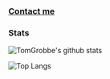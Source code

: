 ### [Contact me](https://vespura.com/#links)

### Stats

![TomGrobbe's github stats](https://github-readme-stats.vercel.app/api?username=tomgrobbe&count_private=true&show_icons=true&theme=dracula&disable_animations=true&include_all_commits=true)

![Top Langs](https://github-readme-stats.vercel.app/api/top-langs/?username=tomgrobbe&theme=dracula&langs_count=10)


